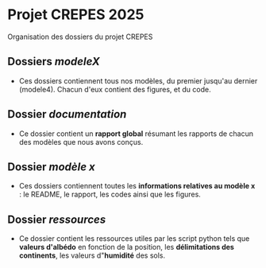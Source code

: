 # Projet CREPES 2025

Organisation des dossiers du projet CREPES

## Dossiers _modeleX_

- Ces dossiers contiennent tous nos modèles, du premier jusqu'au dernier (modele4). Chacun d'eux contient des figures, et du code.

## Dossier _documentation_

- Ce dossier contient un **rapport global** résumant les rapports de chacun des modèles que nous avons conçus.

## Dossier _modèle x_

- Ces dossiers contiennent toutes les **informations relatives au modèle x** : le README, le rapport, les codes ainsi que les figures.

## Dossier _ressources_

- Ce dossier contient les ressources utiles par les script python tels que **valeurs d'albédo** en fonction de la position, les **délimitations des continents**, les valeurs d"**humidité** des sols.
